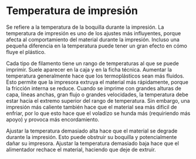 Temperatura de impresión
====
Se refiere a la temperatura de la boquilla durante la impresión. La temperatura de impresión es uno de los ajustes más influyentes, porque afecta al comportamiento del material durante la impresión. Incluso una pequeña diferencia en la temperatura puede tener un gran efecto en cómo fluye el plástico.

Cada tipo de filamento tiene un rango de temperaturas al que se puede imprimir. Suele aparecer en la caja y en la ficha técnica. Aumentar la temperatura generalmente hace que los termoplásticos sean más fluidos. Esto permite que la impresora extruya el material más rápidamente, porque la fricción interna se reduce. Cuando se imprime con grandes alturas de capa, líneas anchas, gran flujo o grandes velocidades, la temperatura debe estar hacia el extremo superior del rango de temperatura. Sin embargo, una impresión más caliente también hace que el material sea más difícil de enfriar, por lo que esto hace que el voladizo se hunda más (requiriendo más apoyo) y provoca más encordamiento.

Ajustar la temperatura demasiado alta hace que el material se degrade durante la impresión. Esto puede obstruir su boquilla y potencialmente dañar su impresora. Ajustar la temperatura demasiado baja hace que el alimentador rechace el material, haciendo que deje de extruir.